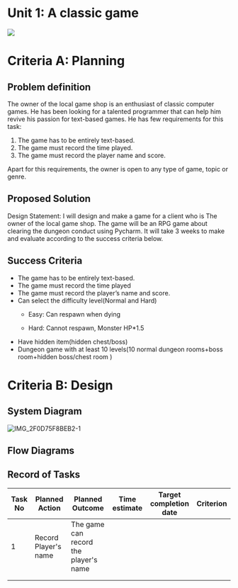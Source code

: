 # Unit 1: A classic game 
![](game.gif)

# Criteria A: Planning

## Problem definition

The owner of the local game shop is an enthusiast of classic computer games. He has been looking for a talented programmer that can help him revive his passion for text-based games. He has few requirements for this task:

1. The game has to be entirely text-based.
2. The game must record the time played.
3. The game must record the player name and score.

Apart for this requirements, the owner is open to any type of game, topic or genre.

## Proposed Solution
Design Statement:
I will design and make a game for a client who is The owner of the local game shop. The game will be an RPG game about clearing the dungeon conduct using Pycharm.
It will take 3 weeks to make and evaluate according to the success criteria below.


## Success Criteria


- The game has to be entirely text-based.
- The game must record the time played
- The game must record the player’s name and score.
- Can select the difficulty level(Normal and Hard)
   -   Easy:
     Can respawn when dying

  -  Hard:
    Cannot respawn, 
    Monster HP*1.5
- Have hidden item(hidden chest/boss)
- Dungeon game with at least 10 levels(10 normal dungeon rooms+boss room+hidden boss/chest room )


# Criteria B: Design

## System Diagram
![IMG_2F0D75F8BEB2-1](https://user-images.githubusercontent.com/82266864/135953524-507fe1af-f51b-48ba-82ed-0afa2cd38b9c.jpeg)

## Flow Diagrams

## Record of Tasks
| Task No | Planned Action | Planned Outcome | Time estimate | Target completion date | Criterion |
|---------|----------------|-----------------|---------------|------------------------|-----------|
|     1   |Record Player's name |    The game can record the player's name             |               |                        |           |
|         |                |                 |               |                        |           |
|         |                |                 |               |                        |           |
